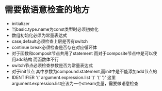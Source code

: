 # 需要做语意检查的地方
-   initializer
-   当basic.type.name为const类型时必须初始化
-   数组初始化必须为常量表达式
-   case,default必须检查上层是否有switch
-   continue break必须检查是否存在对应循环体
-   对于函数和composit节点共用了statement 而对于composite节点中是可以使用add结构 而函数体不行
-   switch节点必须检查参数是否为常量表达式
-   对于init节点 其中参数为compound.statement,而init中是不能添加add节点的
-   IDENTIFIER '(' argument.expression.list ')'  '(' ')' 这里argument.expression.list应该为一个stream变量，需要做语意检查
